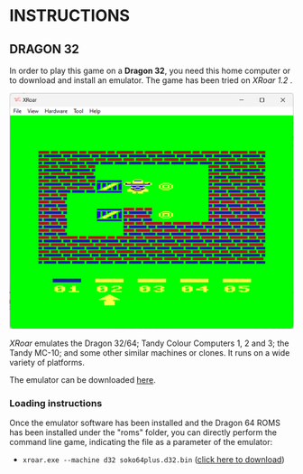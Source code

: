 # INSTRUCTIONS

## DRAGON 32

In order to play this game on a **Dragon 32**, you need this home computer or to download and install an emulator. The game has been tried on *XRoar 1.2* .

![example of running](../pictures/d32-game.png)

*XRoar* emulates the Dragon 32/64; Tandy Colour Computers 1, 2 and 3; the Tandy MC-10; and some other similar machines or clones. It runs on a wide variety of platforms.

The emulator can be downloaded [here](https://www.6809.org.uk/xroar/).

### Loading instructions

Once the emulator software has been installed and the Dragon 64 ROMS has been installed under the "roms" folder, you can directly perform the command line game, indicating the file as a parameter of the emulator:
 - <code>xroar.exe --machine d32 soko64plus.d32.bin</code> ([click here to download](https://spotlessmind1975.itch.io/soko64plus))
 
